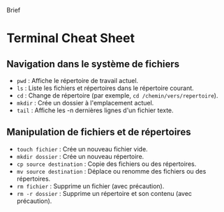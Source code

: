 Brief

# Terminal Cheat Sheet

## Navigation dans le système de fichiers

- `pwd` : Affiche le répertoire de travail actuel.
- `ls` : Liste les fichiers et répertoires dans le répertoire courant.
- `cd` : Change de répertoire (par exemple, `cd /chemin/vers/repertoire`).
- `mkdir` : Crée un dossier à l'emplacement actuel.
- `tail` : Affiche les -n dernières lignes d'un fichier texte.

## Manipulation de fichiers et de répertoires

- `touch fichier` : Crée un nouveau fichier vide.
- `mkdir dossier` : Crée un nouveau répertoire.
- `cp source destination` : Copie des fichiers ou des répertoires.
- `mv source destination` : Déplace ou renomme des fichiers ou des répertoires.
- `rm fichier` : Supprime un fichier (avec précaution).
- `rm -r dossier` : Supprime un répertoire et son contenu (avec précaution).